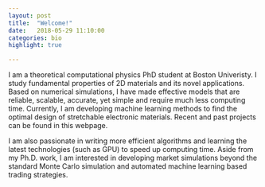 ```yaml
---
layout: post
title:  "Welcome!"
date:   2018-05-29 11:10:00
categories: bio
highlight: true

---
```


I am a theoretical computational physics PhD student at Boston Univeristy. I study fundamental properties of 2D materials and its novel applications. Based on numerical simulations, I have made effective models that are reliable, scalable, accurate, yet simple and require much less computing time. Currently, I am developing machine learning methods to find the optimal design of stretchable electronic materials. Recent and past projects can be found in this webpage. 

I am also passionate in writing more efficient algorithms and learning the latest technologies (such as GPU) to speed up computing time. Aside from my Ph.D. work, I am interested in developing market simulations beyond the standard Monte Carlo simulation and automated machine learning based trading strategies. 
